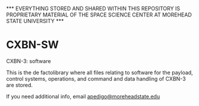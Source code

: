 *** EVERYTHING STORED AND SHARED WITHIN THIS REPOSITORY IS PROPRIETARY MATERIAL OF THE SPACE SCIENCE CENTER AT MOREHEAD STATE UNIVERSITY ***

# CXBN-SW
CXBN-3: software

This is the de factolibrary where all files relating to software for the payload, control systems, operations, and command and data handling of CXBN-3 are stored. 

If you need additional info, email apedigo@moreheadstate.edu 
